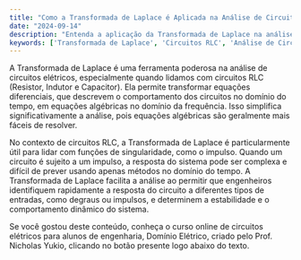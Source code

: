 ```yaml
---
title: "Como a Transformada de Laplace é Aplicada na Análise de Circuitos RLC?"
date: "2024-09-14"
description: "Entenda a aplicação da Transformada de Laplace na análise de circuitos RLC e como ela facilita a resolução de circuitos complexos."
keywords: ['Transformada de Laplace', 'Circuitos RLC', 'Análise de Circuitos', 'Singularidade', 'Impulso']
---
```


A Transformada de Laplace é uma ferramenta poderosa na análise de circuitos elétricos, especialmente quando lidamos com circuitos RLC (Resistor, Indutor e Capacitor). Ela permite transformar equações diferenciais, que descrevem o comportamento dos circuitos no domínio do tempo, em equações algébricas no domínio da frequência. Isso simplifica significativamente a análise, pois equações algébricas são geralmente mais fáceis de resolver.

No contexto de circuitos RLC, a Transformada de Laplace é particularmente útil para lidar com funções de singularidade, como o impulso. Quando um circuito é sujeito a um impulso, a resposta do sistema pode ser complexa e difícil de prever usando apenas métodos no domínio do tempo. A Transformada de Laplace facilita a análise ao permitir que engenheiros identifiquem rapidamente a resposta do circuito a diferentes tipos de entradas, como degraus ou impulsos, e determinem a estabilidade e o comportamento dinâmico do sistema.

Se você gostou deste conteúdo, conheça o curso online de circuitos elétricos para alunos de engenharia, Domínio Elétrico, criado pelo Prof. Nicholas Yukio, clicando no botão presente logo abaixo do texto.